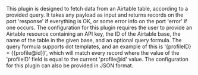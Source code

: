 This plugin is designed to fetch data from an Airtable table, according to a provided query. It takes any payload as input and returns records on the port 'response' if everything is OK, or some error info on the port 'error' if one occurs. The configuration for this plugin requires the user to provide an Airtable resource containing an API key, the ID of the Airtable base, the name of the table in the given base, and an optional query formula. The query formula supports dot templates, and an example of this is '{profileID} = {{profile@id}}', which will match every record where the value of the 'profileID' field is equal to the current 'profile@id' value. The configuration for this plugin can also be provided in JSON format.